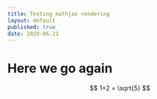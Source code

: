 ```yaml
---
title: Testing mathjax rendering
layout: default
published: true
date: 2020-06-21
---
```


# Here we go again 

$$
1+2 = \sqrt{5}
$$
